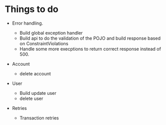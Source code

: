 # Things to do

* Error handling.
  * Build global exception handler
  * Build api to do the validation of the POJO and build response based on ConstraintViolations
  * Handle some more execptions to return correct response instead of 500.


* Account
  * delete account
  
* User
  * Build update user
  * delete user

  
* Retries
  * Transaction retries
